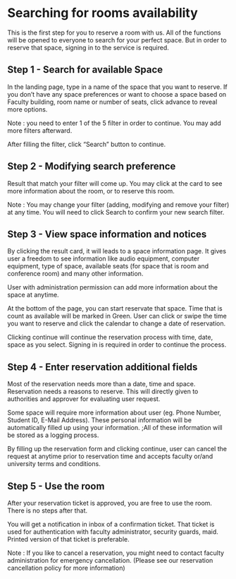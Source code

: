 # Searching for rooms availability
This is the first step for you to reserve a room with us. All of the functions will be opened to everyone to search for your perfect space. But in order to reserve that space, signing in to the service is required.

## Step 1 - Search for available Space
In the landing page, type in a name of the space that you want to reserve. If you don’t have any space preferences or want to choose a space based on Faculty building, room name or number of seats, click advance to reveal more options.

Note : you need to enter 1 of the 5 filter in order to continue. You may add more filters afterward.

After filling the filter, click “Search” button to continue.

## Step 2 - Modifying search preference
Result that match your filter will come up. You may click at the card to see more information about the room, or to reserve this room.

Note : You may change your filter (adding, modifying and remove your filter) at any time. You will need to click Search to confirm your new search filter.

## Step 3 - View space information and notices
By clicking the result card, it will leads to a space information page. It gives user a freedom to see information like audio equipment, computer equipment, type of space, available seats (for space that is room and conference room) and many other information.

User with administration permission can add more information about the space at anytime.

At the bottom of the page, you can start reservate that space. Time that is count as available will be marked in Green. User can click or swipe the time you want to reserve and click the calendar to change a date of reservation.

Clicking continue will continue the reservation process with time, date, space as you select. Signing in is required in order to continue the process.

## Step 4 - Enter reservation additional fields
Most of the reservation needs more than a date, time and space. Reservation needs a reasons to reserve. This will directly given to authorities and approver for evaluating user request.

Some space will require more information about user (eg. Phone Number, Student ID, E-Mail Address). These personal information will be automatically filled up using your information. ;All of these information will be stored as a logging process.

By filling up the reservation form and clicking continue, user can cancel the request at anytime prior to reservation time and accepts faculty or/and university terms and conditions.

## Step 5 - Use the room
After your reservation ticket is approved, you are free to use the room. There is no steps after that.

You will get a notification in inbox of a confirmation ticket. That ticket is used for authentication with faculty administrator, security guards, maid. Printed version of that ticket is preferable.

Note : If you like to cancel a reservation, you might need to contact faculty administration for emergency cancellation. (Please see our reservation cancellation policy for more information)
